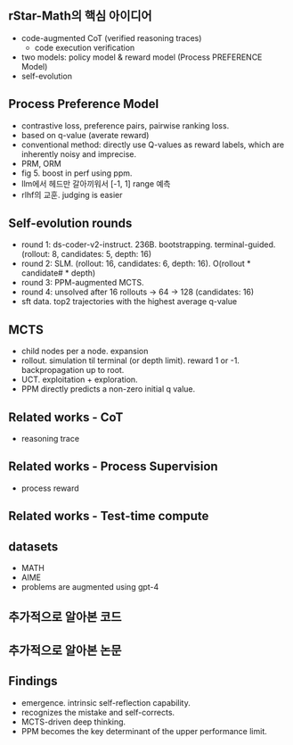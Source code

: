 ## rStar-Math의 핵심 아이디어
- code-augmented CoT (verified reasoning traces)
  - code execution verification
- two models: policy model & reward model (Process PREFERENCE Model)
- self-evolution

## Process Preference Model
- contrastive loss, preference pairs, pairwise ranking loss.
- based on q-value (averate reward)
- conventional method: directly use Q-values as reward labels, which are inherently noisy and imprecise.
- PRM, ORM
- fig 5. boost in perf using ppm.
- llm에서 헤드만 갈아끼워서 [-1, 1] range 예측
- rlhf의 교훈. judging is easier

## Self-evolution rounds
- round 1: ds-coder-v2-instruct. 236B. bootstrapping. terminal-guided. (rollout: 8, candidates: 5, depth: 16)
- round 2: SLM. (rollout: 16, candidates: 6, depth: 16). O(rollout * candidate# * depth)
- round 3: PPM-augmented MCTS.
- round 4: unsolved after 16 rollouts -> 64 -> 128 (candidates: 16)
- sft data. top2 trajectories with the highest average q-value

## MCTS
- child nodes per a node. expansion
- rollout. simulation til terminal (or depth limit). reward 1 or -1. backpropagation up to root.
- UCT. exploitation + exploration.
- PPM directly predicts a non-zero initial q value.

## Related works - CoT
- reasoning trace

## Related works - Process Supervision
- process reward

## Related works - Test-time compute

## datasets
- MATH
- AIME
- problems are augmented using gpt-4

## 추가적으로 알아본 코드

## 추가적으로 알아본 논문

## Findings
- emergence. intrinsic self-reflection capability.
- recognizes the mistake and self-corrects.
- MCTS-driven deep thinking.
- PPM becomes the key determinant of the upper performance limit.
